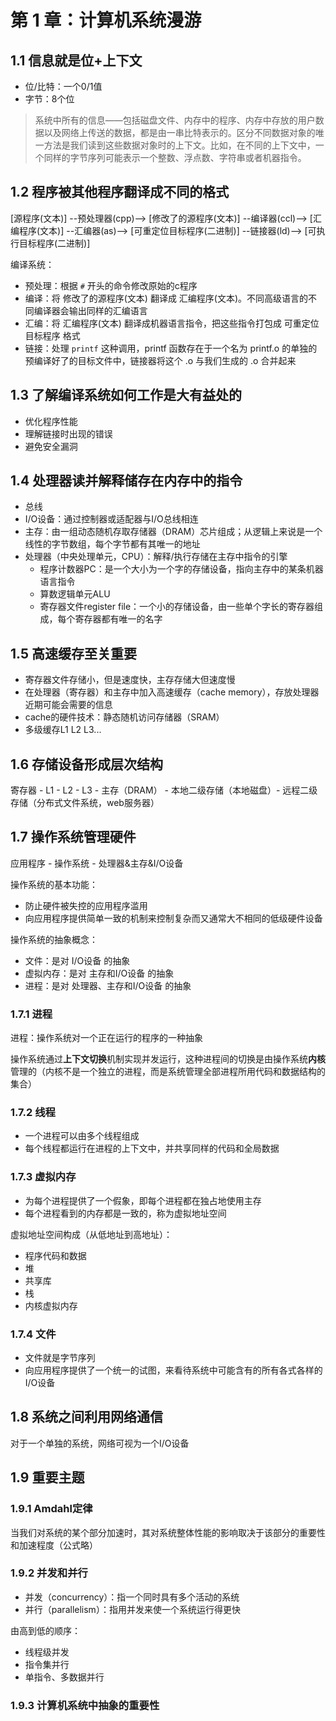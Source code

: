 # 第 1 章：计算机系统漫游

## 1.1 信息就是位+上下文

- 位/比特：一个0/1值
- 字节：8个位

> 系统中所有的信息——包括磁盘文件、内存中的程序、内存中存放的用户数据以及网络上传送的数据，都是由一串比特表示的。区分不同数据对象的唯一方法是我们读到这些数据对象时的上下文。比如，在不同的上下文中，一个同样的字节序列可能表示一个整数、浮点数、字符串或者机器指令。

## 1.2 程序被其他程序翻译成不同的格式

\[源程序(文本)\] --预处理器(cpp)-->  \[修改了的源程序(文本)\] --编译器(ccl)--> \[汇编程序(文本)\] --汇编器(as)--> \[可重定位目标程序(二进制)\] --链接器(ld)--> \[可执行目标程序(二进制)\]

编译系统：
- 预处理：根据 `#` 开头的命令修改原始的c程序
- 编译：将 修改了的源程序(文本) 翻译成 汇编程序(文本)。不同高级语言的不同编译器会输出同样的汇编语言
- 汇编：将 汇编程序(文本) 翻译成机器语言指令，把这些指令打包成 可重定位目标程序 格式
- 链接：处理 `printf` 这种调用，printf 函数存在于一个名为 printf.o 的单独的预编译好了的目标文件中，链接器将这个 .o 与我们生成的 .o 合并起来

## 1.3 了解编译系统如何工作是大有益处的

- 优化程序性能
- 理解链接时出现的错误
- 避免安全漏洞

## 1.4 处理器读并解释储存在内存中的指令

- 总线
- I/O设备：通过控制器或适配器与I/O总线相连
- 主存：由一组动态随机存取存储器（DRAM）芯片组成；从逻辑上来说是一个线性的字节数组，每个字节都有其唯一的地址
- 处理器（中央处理单元，CPU）：解释/执行存储在主存中指令的引擎
  - 程序计数器PC：是一个大小为一个字的存储设备，指向主存中的某条机器语言指令
  - 算数逻辑单元ALU
  - 寄存器文件register file：一个小的存储设备，由一些单个字长的寄存器组成，每个寄存器都有唯一的名字

## 1.5 高速缓存至关重要

- 寄存器文件存储小，但是速度快，主存存储大但速度慢
- 在处理器（寄存器）和主存中加入高速缓存（cache memory），存放处理器近期可能会需要的信息
- cache的硬件技术：静态随机访问存储器（SRAM）
- 多级缓存L1 L2 L3...

## 1.6 存储设备形成层次结构

寄存器 - L1 - L2 - L3 - 主存（DRAM） - 本地二级存储（本地磁盘）- 远程二级存储（分布式文件系统，web服务器）

## 1.7 操作系统管理硬件

应用程序 - 操作系统 - 处理器&主存&I/O设备

操作系统的基本功能：
- 防止硬件被失控的应用程序滥用
- 向应用程序提供简单一致的机制来控制复杂而又通常大不相同的低级硬件设备

操作系统的抽象概念：
- 文件：是对 I/O设备 的抽象
- 虚拟内存：是对 主存和I/O设备 的抽象
- 进程：是对 处理器、主存和I/O设备 的抽象

### 1.7.1 进程

进程：操作系统对一个正在运行的程序的一种抽象

操作系统通过**上下文切换**机制实现并发运行，这种进程间的切换是由操作系统**内核**管理的（内核不是一个独立的进程，而是系统管理全部进程所用代码和数据结构的集合）

### 1.7.2 线程

- 一个进程可以由多个线程组成
- 每个线程都运行在进程的上下文中，并共享同样的代码和全局数据

### 1.7.3 虚拟内存

- 为每个进程提供了一个假象，即每个进程都在独占地使用主存
- 每个进程看到的内存都是一致的，称为虚拟地址空间

虚拟地址空间构成（从低地址到高地址）：
- 程序代码和数据
- 堆
- 共享库
- 栈
- 内核虚拟内存

### 1.7.4 文件

- 文件就是字节序列
- 向应用程序提供了一个统一的试图，来看待系统中可能含有的所有各式各样的I/O设备

## 1.8 系统之间利用网络通信

对于一个单独的系统，网络可视为一个I/O设备

## 1.9 重要主题

### 1.9.1 Amdahl定律

当我们对系统的某个部分加速时，其对系统整体性能的影响取决于该部分的重要性和加速程度（公式略）

### 1.9.2 并发和并行

- 并发（concurrency）：指一个同时具有多个活动的系统
- 并行（parallelism）：指用并发来使一个系统运行得更快

由高到低的顺序：
- 线程级并发
- 指令集并行
- 单指令、多数据并行

### 1.9.3 计算机系统中抽象的重要性
